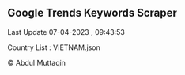 

## Google Trends Keywords Scraper 
 
Last Update 07-04-2023 , 09:43:53

Country List :
VIETNAM.json



© Abdul Muttaqin 
